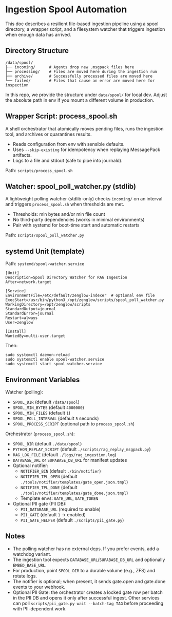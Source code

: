 # Ingestion Spool Automation

This doc describes a resilient file-based ingestion pipeline using a spool directory, a wrapper script, and a filesystem watcher that triggers ingestion when enough data has arrived.

## Directory Structure

```
/data/spool/
├── incoming/      # Agents drop new .msgpack files here
├── processing/    # Files are moved here during the ingestion run
├── archive/       # Successfully processed files are moved here
└── failed/        # Files that cause an error are moved here for inspection
```

In this repo, we provide the structure under `data/spool/` for local dev. Adjust the absolute path in env if you mount a different volume in production.

## Wrapper Script: process_spool.sh

A shell orchestrator that atomically moves pending files, runs the ingestion tool, and archives or quarantines results.

- Reads configuration from env with sensible defaults.
- Uses `--skip-existing` for idempotency when replaying MessagePack artifacts.
- Logs to a file and stdout (safe to pipe into journald).

Path: `scripts/process_spool.sh`

## Watcher: spool_poll_watcher.py (stdlib)

A lightweight polling watcher (stdlib-only) checks `incoming/` on an interval and triggers `process_spool.sh` when thresholds are met.

- Thresholds: min bytes and/or min file count
- No third-party dependencies (works in minimal environments)
- Pair with systemd for boot-time start and automatic restarts

Path: `scripts/spool_poll_watcher.py`

## systemd Unit (template)

Path: `systemd/spool-watcher.service`

```
[Unit]
Description=Spool Directory Watcher for RAG Ingestion
After=network.target

[Service]
EnvironmentFile=/etc/default/zenglow-indexer  # optional env file
ExecStart=/usr/bin/python3 /opt/zenglow/scripts/spool_poll_watcher.py
WorkingDirectory=/opt/zenglow/scripts
StandardOutput=journal
StandardError=journal
Restart=always
User=zenglow

[Install]
WantedBy=multi-user.target
```

Then:

```
sudo systemctl daemon-reload
sudo systemctl enable spool-watcher.service
sudo systemctl start spool-watcher.service
```

## Environment Variables

Watcher (polling):

- `SPOOL_DIR` (default `/data/spool`)
- `SPOOL_MIN_BYTES` (default `4000000`)
- `SPOOL_MIN_FILES` (default `1`)
- `SPOOL_POLL_INTERVAL` (default `5` seconds)
- `SPOOL_PROCESS_SCRIPT` (optional path to `process_spool.sh`)

Orchestrator (`process_spool.sh`):

- `SPOOL_DIR` (default `./data/spool`)
- `PYTHON_REPLAY_SCRIPT` (default `./scripts/rag_replay_msgpack.py`)
- `RAG_LOG_FILE` (default `./logs/rag_ingestion.log`)
- `DATABASE_URL` or `SUPABASE_DB_URL` for manifest updates
- Optional notifier:
	- `NOTIFIER_BIN` (default `./bin/notifier`)
	- `NOTIFIER_TPL_OPEN` (default `./tools/notifier/templates/gate_open.json.tmpl`)
	- `NOTIFIER_TPL_DONE` (default `./tools/notifier/templates/gate_done.json.tmpl`)
	- Template envs: `GATE_URL`, `GATE_TOKEN`
 - Optional PII gate (PII DB):
	 - `PII_DATABASE_URL` (required to enable)
	 - `PII_GATE` (default `1` → enabled)
	 - `PII_GATE_HELPER` (default `./scripts/pii_gate.py`)

## Notes

- The polling watcher has no external deps. If you prefer events, add a watchdog variant.
- The ingestion tool expects `DATABASE_URL`/`SUPABASE_DB_URL` and optionally `EMBED_BASE_URL`.
- For production, point `SPOOL_DIR` to a durable volume (e.g., ZFS) and rotate logs.
- The notifier is optional; when present, it sends gate.open and gate.done events to your webhook.
- Optional PII Gate: the orchestrator creates a locked gate row per batch in the PII DB and opens it only after successful ingest. Other services can poll `scripts/pii_gate.py wait --batch-tag TAG` before proceeding with PII-dependent work.
